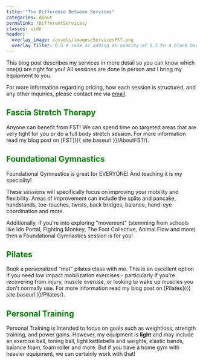 ```yaml
---
title: "The Difference Between Services" 
categories: About
permalink: /DifferentServices/
classes: wide
header:
  overlay_image: /assets/images/ServicesFST.png
  overlay_filter: 0.5 # same as adding an opacity of 0.5 to a black background
---
```


This blog post describes my services in more detail so you can know which one(s) are right for you!
All sessions are done in person and I bring my equipment to you.

<p>For more information regarding pricing, how each session is structured, and any other inquiries, please contact me via <a href="mailto:freethefoot.hamilton@gmail.com">email</a>.</p> 

<h2 style="color: green;">Fascia Stretch Therapy</h2>

Anyone can benefit from FST! We can spend time on targeted areas that are very tight for you or do a full body stretch session. For more information read my blog post on [FST]({{ site.baseurl }}/AboutFST/).

<h2 style="color: green;">Foundational Gymnastics</h2>
Foundational Gymnastics is great for EVERYONE! And teaching it is my speciality! 

These sessions will specifically focus on improving your mobility and flexibility. Areas of improvement can include the splits and pancake, handstands, toe-touches, twists, back bridges, balance, hand-eye coordination and more. 

<p>Additionally, if you're into exploring "movement" (stemming from schools like Ido Portal, Fighting Monkey, The Foot Collective, Animal Flow and more) then a Foundational Gymnastics session is for you!<p> 

<h2 style="color: green;">Pilates</h2>

Book a personalized "mat" pilates class with me. This is an excellent option if you need low impact mobilization exercises - particularly if you're recovering from injury, muscle overuse, or looking to wake up muscles you don't normally use. For more information read my blog post on [Pilates]({{ site.baseurl }}/Pilates/).


<h2 style="color: green;">Personal Training</h2>
Personal Training is intended to focus on goals such as weightloss, strength training, and power gains. However, my equipment is <b>light</b> and may include an exercise ball, toning ball, light kettlebells and weights, elastic bands, balance foam, foam roller and more. But if you have a home gym with heavier equipment, we can certainly work with that! 

